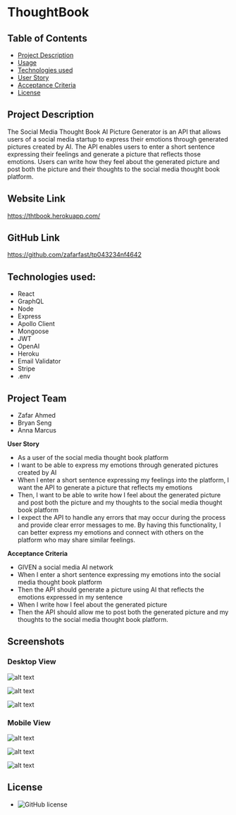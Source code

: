 # ThoughtBook


## Table of Contents
- [Project Description](#project-description)
- [Usage](#usage)
- [Technologies used](#technologies-used)
- [User Story](#user-story)
- [Acceptance Criteria](#acceptance-criteria)
- [License](#license)


## Project Description
The Social Media Thought Book AI Picture Generator is an API that allows users of a social media startup to express their emotions through generated pictures created by AI. The API enables users to enter a short sentence expressing their feelings and generate a picture that reflects those emotions. Users can write how they feel about the generated picture and post both the picture and their thoughts to the social media thought book platform.


## Website Link
https://thtbook.herokuapp.com/

## GitHub Link
https://github.com/zafarfast/tp043234nf4642

## Technologies used:
- React
- GraphQL
- Node
- Express
- Apollo Client
- Mongoose
- JWT
- OpenAI
- Heroku
- Email Validator
- Stripe
- .env


## Project Team
- Zafar Ahmed
- Bryan Seng
- Anna Marcus


**User Story**
- As a user of the social media thought book platform
- I want to be able to express my emotions through generated pictures created by AI
- When I enter a short sentence expressing my feelings into the platform, I want the API to generate a picture that reflects my emotions
- Then, I want to be able to write how I feel about the generated picture and post both the picture and my thoughts to the social media thought book platform
- I expect the API to handle any errors that may occur during the process and provide clear error messages to me. By having this functionality, I can better express my emotions and connect with others on the platform who may share similar feelings.


**Acceptance Criteria**
- GIVEN a social media AI network
- When I enter a short sentence expressing my emotions into the social media thought book platform
- Then the API should generate a picture using AI that reflects the emotions expressed in my sentence
- When I write how I feel about the generated picture
- Then the API should allow me to post both the generated picture and my thoughts to the social media thought book platform. 

## Screenshots

### Desktop View

![alt text](./client/public/images/desktop2.jpg)

![alt text](./client/public/images/desktop1.jpg)

![alt text](.//client/src/images/login.png)


### Mobile View

![alt text](./client/public/images/mobile1.jpg)

![alt text](./client/public/images/mobile2.jpg)

![alt text](./client/public/images/mobile3.jpg)



## License
- ![GitHub license](https://img.shields.io/badge/license-MIT-blue.svg)
